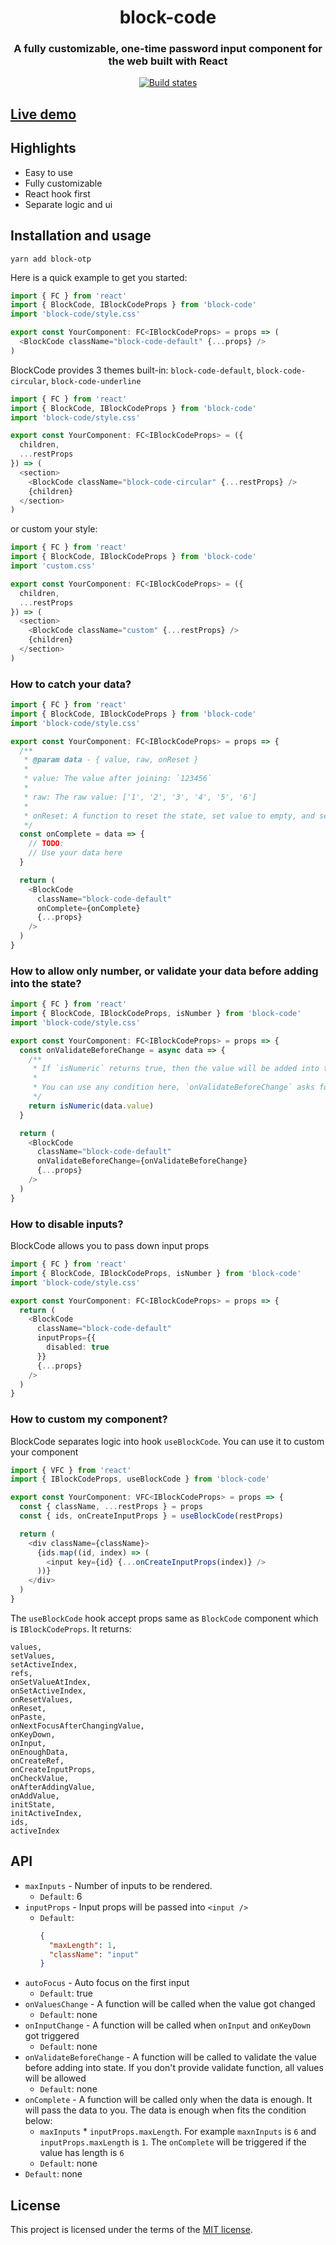 <h1 align="center" style="border-bottom: none;">block-code</h1>
<h3 align="center">A fully customizable, one-time password input component for the web built with React</h3>
<p align="center">
  <a href="https://github.com/eui-official/block-code/actions/workflows/test.yml?query=branch%3Amain">
    <img alt="Build states" src="https://github.com/eui-official/block-code/actions/workflows/test.yml/badge.svg">
  </a>
</p>

## [Live demo](https://eui-official.github.io/block-code)

## Highlights

- Easy to use
- Fully customizable
- React hook first
- Separate logic and ui

## Installation and usage

```
yarn add block-otp
```

Here is a quick example to get you started:

```ts
import { FC } from 'react'
import { BlockCode, IBlockCodeProps } from 'block-code'
import 'block-code/style.css'

export const YourComponent: FC<IBlockCodeProps> = props => (
  <BlockCode className="block-code-default" {...props} />
)
```

BlockCode provides 3 themes built-in: `block-code-default`, `block-code-circular`, `block-code-underline`

```ts
import { FC } from 'react'
import { BlockCode, IBlockCodeProps } from 'block-code'
import 'block-code/style.css'

export const YourComponent: FC<IBlockCodeProps> = ({
  children,
  ...restProps
}) => (
  <section>
    <BlockCode className="block-code-circular" {...restProps} />
    {children}
  </section>
)
```

or custom your style:

```ts
import { FC } from 'react'
import { BlockCode, IBlockCodeProps } from 'block-code'
import 'custom.css'

export const YourComponent: FC<IBlockCodeProps> = ({
  children,
  ...restProps
}) => (
  <section>
    <BlockCode className="custom" {...restProps} />
    {children}
  </section>
)
```

### How to catch your data?

```ts
import { FC } from 'react'
import { BlockCode, IBlockCodeProps } from 'block-code'
import 'block-code/style.css'

export const YourComponent: FC<IBlockCodeProps> = props => {
  /**
   * @param data - { value, raw, onReset }
   *
   * value: The value after joining: `123456`
   *
   * raw: The raw value: ['1', '2', '3', '4', '5', '6']
   *
   * onReset: A function to reset the state, set value to empty, and set focus index to 0.
   */
  const onComplete = data => {
    // TODO:
    // Use your data here
  }

  return (
    <BlockCode
      className="block-code-default"
      onComplete={onComplete}
      {...props}
    />
  )
}
```

### How to allow only number, or validate your data before adding into the state?

```ts
import { FC } from 'react'
import { BlockCode, IBlockCodeProps, isNumber } from 'block-code'
import 'block-code/style.css'

export const YourComponent: FC<IBlockCodeProps> = props => {
  const onValidateBeforeChange = async data => {
    /**
     * If `isNumeric` returns true, then the value will be added into the state
     *
     * You can use any condition here, `onValidateBeforeChange` asks for `Promise<boolean>`
     */
    return isNumeric(data.value)
  }

  return (
    <BlockCode
      className="block-code-default"
      onValidateBeforeChange={onValidateBeforeChange}
      {...props}
    />
  )
}
```

### How to disable inputs?

BlockCode allows you to pass down input props

```ts
import { FC } from 'react'
import { BlockCode, IBlockCodeProps, isNumber } from 'block-code'
import 'block-code/style.css'

export const YourComponent: FC<IBlockCodeProps> = props => {
  return (
    <BlockCode
      className="block-code-default"
      inputProps={{
        disabled: true
      }}
      {...props}
    />
  )
}
```

### How to custom my component?

BlockCode separates logic into hook `useBlockCode`. You can use it to custom your component

```ts
import { VFC } from 'react'
import { IBlockCodeProps, useBlockCode } from 'block-code'

export const YourComponent: VFC<IBlockCodeProps> = props => {
  const { className, ...restProps } = props
  const { ids, onCreateInputProps } = useBlockCode(restProps)

  return (
    <div className={className}>
      {ids.map((id, index) => (
        <input key={id} {...onCreateInputProps(index)} />
      ))}
    </div>
  )
}
```

The `useBlockCode` hook accept props same as `BlockCode` component which is `IBlockCodeProps`. It returns:

```
values,
setValues,
setActiveIndex,
refs,
onSetValueAtIndex,
onSetActiveIndex,
onResetValues,
onReset,
onPaste,
onNextFocusAfterChangingValue,
onKeyDown,
onInput,
onEnoughData,
onCreateRef,
onCreateInputProps,
onCheckValue,
onAfterAddingValue,
onAddValue,
initState,
initActiveIndex,
ids,
activeIndex
```

## API

- `maxInputs` - Number of inputs to be rendered.
  - `Default`: 6
- `inputProps` - Input props will be passed into `<input />`
  - `Default`:
    ```json
    {
      "maxLength": 1,
      "className": "input"
    }
    ```
- `autoFocus` - Auto focus on the first input
  - `Default`: true
- `onValuesChange` - A function will be called when the value got changed
  - `Default`: none
- `onInputChange` - A function will be called when `onInput` and `onKeyDown` got triggered
  - `Default`: none
- `onValidateBeforeChange` - A function will be called to validate the value before adding into state. If you don't provide validate function, all values will be allowed
  - `Default`: none
- `onComplete` - A function will be called only when the data is enough. It will pass the data to you. The data is enough when fits the condition below:
  - `maxInputs` \* `inputProps.maxLength`. For example `maxnInputs` is `6` and `inputProps.maxLength` is `1`. The `onComplete` will be triggered if the value has length is `6`
  - `Default`: none
- `Default`: none

## License

This project is licensed under the terms of the
[MIT license](/LICENSE).
